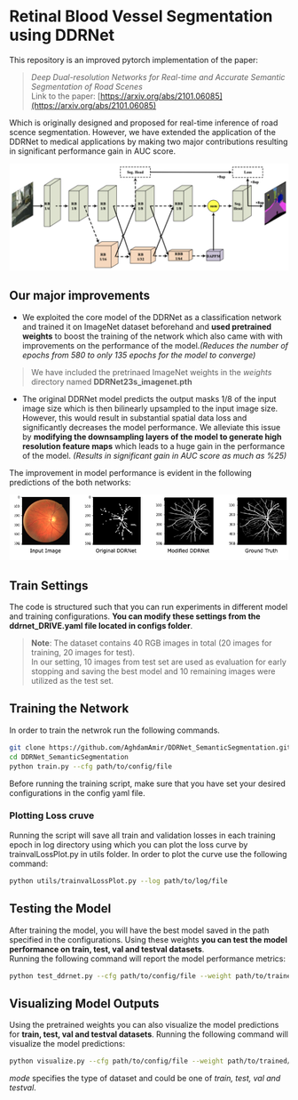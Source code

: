 # Retinal Blood Vessel Segmentation using DDRNet
This repository is an improved pytorch implementation of the paper:  
> *Deep Dual-resolution Networks for Real-time and Accurate Semantic Segmentation of Road Scenes* <br />
>  Link to the paper: [https://arxiv.org/abs/2101.06085](https://arxiv.org/abs/2101.06085)<br />

Which is originally designed and proposed for real-time inference of road scence segmentation. However, we have extended the application of the DDRNet to medical
applications by making two major contributions resulting in significant performance gain in AUC score.

![Model Architecture](https://raw.githubusercontent.com/AghdamAmir/DDRNet_SemanticSegmentation/main/ddrnet.png)


## Our major improvements
- We exploited the core model of the DDRNet as a classification network and trained it on ImageNet dataset beforehand and **used pretrained weights** to boost 
the training of the network which also came with with improvements on the performance of the model.*(Reduces the number of epochs from 580 to only 135 epochs 
for the model to converge)* 
> We have included the pretrinaed ImageNet weights in the *weights* directory named **DDRNet23s_imagenet.pth**


- The original DDRNet model predicts the output masks 1/8 of the input image size which is then bilinearly upsampled to the input image size. 
However, this would result in substantial spatial data loss and significantly decreases the model performance. We alleviate this issue by **modifying 
the downsampling layers of the model to generate high resolution feature maps** which leads to a huge gain in the performance of the model.
*(Results in significant gain in AUC score as much as %25)*

The improvement in model performance is evident in the following predictions of the both networks:

![A comparison](https://raw.githubusercontent.com/AghdamAmir/DDRNet_SemanticSegmentation/main/comparison.png)

## Train Settings
The code is structured such that you can run experiments in different model and training configurations. **You can modify these settings from the
ddrnet_DRIVE.yaml file located in configs folder**.

> **Note**: The dataset contains 40 RGB images in total (20 images for training, 20 images for test). <br/>
> In our setting, 10 images from test set are used as evaluation for early stopping and saving the best model and 10 remaining images were utilized as the test set.

## Training the Network
In order to train the netwrok run the following commands.
```sh
git clone https://github.com/AghdamAmir/DDRNet_SemanticSegmentation.git
cd DDRNet_SemanticSegmentation
python train.py --cfg path/to/config/file
```
Before running the training script, make sure that you have set your desired configurations in the config yaml file.

### Plotting Loss cruve
Running the script will save all train and validation losses in each training epoch in log directory using which you can plot the loss curve by trainvalLossPlot.py
in utils folder.
In order to plot the curve use the following command:
```sh
python utils/trainvalLossPlot.py --log path/to/log/file
```

## Testing the Model
After training the model, you will have the best model saved in the path specified in the configurations. Using these weights **you can test the model 
performance on train, test, val and testval datasets**.<br/>
Running the following command will report the model performance metrics:
```sh
python test_ddrnet.py --cfg path/to/config/file --weight path/to/trained/weights
```

## Visualizing Model Outputs
Using the pretrained weights you can also visualize the model predictions for **train, test, val and testval datasets**.
Running the following command will visualize the model predictions:
```sh
python visualize.py --cfg path/to/config/file --weight path/to/trained/weights --mode dataset_split_name
```
*mode* specifies the type of dataset and could be one of *train, test, val and testval*.
